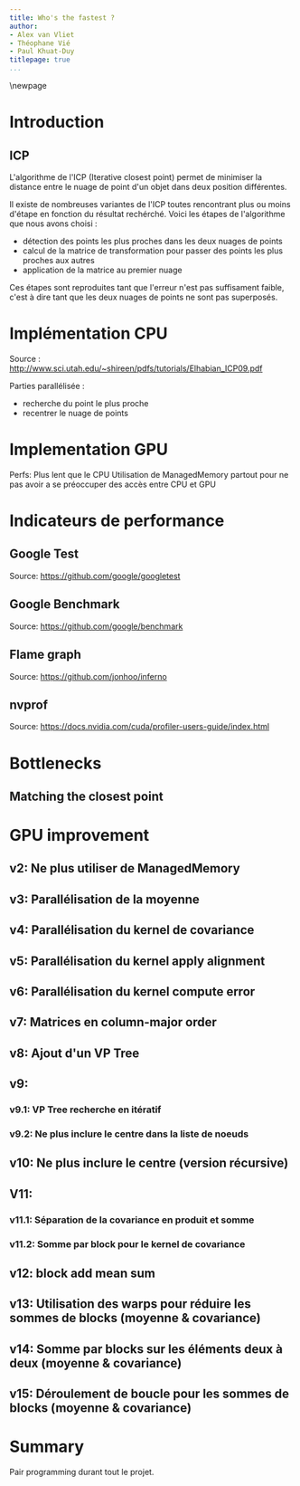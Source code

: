 ```yaml
---
title: Who's the fastest ?
author:
- Alex van Vliet
- Théophane Vié
- Paul Khuat-Duy
titlepage: true
...
```


\newpage

# Introduction

## ICP

L'algorithme de l'ICP (Iterative closest point) permet de minimiser la distance entre le nuage de point d'un objet dans deux position différentes.

Il existe de nombreuses variantes de l'ICP toutes rencontrant plus ou moins d'étape en fonction du résultat rechérché. Voici les étapes de l'algorithme que nous avons choisi :

- détection des points les plus proches dans les deux nuages de points
- calcul de la matrice de transformation pour passer des points les plus proches aux autres
- application de la matrice au premier nuage

Ces étapes sont reproduites tant que l'erreur n'est pas suffisament faible, c'est à dire tant que les deux nuages de points ne sont pas superposés.


# Implémentation CPU

Source : http://www.sci.utah.edu/~shireen/pdfs/tutorials/Elhabian_ICP09.pdf

Parties parallélisée :

- recherche du point le plus proche
- recentrer le nuage de points


# Implementation GPU

Perfs: Plus lent que le CPU
Utilisation de ManagedMemory partout pour ne pas avoir a se préoccuper des accès entre CPU et GPU

# Indicateurs de performance

## Google Test

Source: https://github.com/google/googletest


## Google Benchmark

Source: https://github.com/google/benchmark


## Flame graph

Source: https://github.com/jonhoo/inferno

## nvprof

Source: https://docs.nvidia.com/cuda/profiler-users-guide/index.html

# Bottlenecks

## Matching the closest point

# GPU improvement

## v2: Ne plus utiliser de ManagedMemory

## v3: Parallélisation  de la moyenne

## v4: Parallélisation du kernel de covariance

## v5: Parallélisation du kernel apply alignment

## v6: Parallélisation du kernel compute error

## v7: Matrices en column-major order

## v8: Ajout d'un VP Tree

## v9:

### v9.1: VP Tree recherche en itératif

### v9.2: Ne plus inclure le centre dans la liste de noeuds

## v10: Ne plus inclure le centre (version récursive)

## V11:

### v11.1: Séparation de la covariance en produit et somme

### v11.2: Somme par block pour le kernel de covariance

## v12: block add mean sum

## v13: Utilisation des warps pour réduire les sommes de blocks (moyenne & covariance)

## v14: Somme par blocks sur les éléments deux à deux (moyenne & covariance)

## v15: Déroulement de boucle pour les sommes de blocks (moyenne & covariance)

# Summary

Pair programming durant tout le projet.
